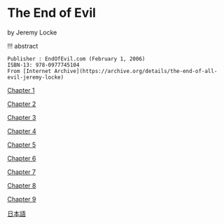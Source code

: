 # The End of Evil

by Jeremy Locke

!!! abstract

    Publisher : EndOfEvil.com (February 1, 2006)
    ISBN-13: 978-0977745104
    From [Internet Archive](https://archive.org/details/the-end-of-all-evil-jeremy-locke)

[Chapter 1](Chapter_1.md)

[Chapter 2](Chapter_2.md)

[Chapter 3](Chapter_3.md)

[Chapter 4](Chapter_4.md)

[Chapter 5](Chapter_5.md)

[Chapter 6](Chapter_6.md)

[Chapter 7](Chapter_7.md)

[Chapter 8](Chapter_8.md)

[Chapter 9](Chapter_9.md)

[日本語](./ja/index.md)
